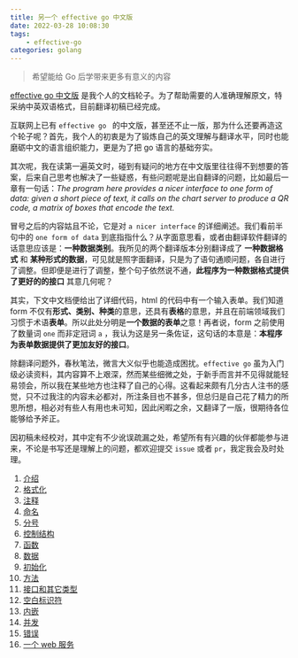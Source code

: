 ```yaml
---
title: 另一个 effective go 中文版
date: 2022-03-28 10:08:30
tags:
	- effective-go	
categories: golang
---
```


> 希望能给 Go 后学带来更多有意义的内容

[effective go 中文版](https://github.com/liupzmin/effective-go-zh) 是我个人的文档轮子。为了帮助需要的人准确理解原文，特采纳中英双语格式，目前翻译初稿已经完成。

互联网上已有 `effective go ` 的中文版，甚至还不止一版，那为什么还要再造这个轮子呢？首先，我个人的初衷是为了锻炼自己的英文理解与翻译水平，同时也能磨砺中文的语言组织能力，更是为了把 go 语言的基础夯实。

其次呢，我在读第一遍英文时，碰到有疑问的地方在中文版里往往得不到想要的答案，后来自己思考也解决了一些疑惑，有些问题呢是出自翻译的问题，比如最后一章有一句话：*The program here provides a nicer interface to one form of data: given a short piece of text, it calls on the chart server to produce a QR code, a matrix of boxes that encode the text.*

冒号之后的内容姑且不论，它是对 `a nicer interface` 的详细阐述。我们看前半句中的 `one form of data` 到底指指什么？从字面意思看，或者由翻译软件翻译的话意思应该是：**一种数据类别**。我所见的两个翻译版本分别翻译成了 **一种数据格式** 和 **某种形式的数据**，可见就是照字面翻译，只是为了语句通顺问题，各自进行了调整。但即便是进行了调整，整个句子依然说不通，**此程序为一种数据格式提供了更好的的接口** 其意几何呢？

其实，下文中文档便给出了详细代码，html 的代码中有一个输入表单。我们知道 form 不仅有**形式、类别、种类**的意思，还具有**表格**的意思，并且在前端领域我们习惯于术语**表单**。所以此处分明是**一个数据的表单**之意！再者说，form 之前使用了数量词 `one` 而非定冠词 `a` ，我认为这是另一条佐证，这句话的本意是：**本程序为表单数据提供了更加友好的接口**。

除翻译问题外，春秋笔法，微言大义似乎也能造成困扰。`effective go` 虽为入门级必读资料，其内容算不上艰深，然而某些细微之处，于新手而言并不见得就能轻易领会，所以我在某些地方也注释了自己的心得。这看起来颇有几分古人注书的感觉，只不过我注的内容未必都对，所注条目也不甚多，但总归是自己花了精力的所思所想，相必对有些人有用也未可知，因此闲暇之余，又翻译了一版，很期待各位能够给予斧正。

因初稿未经校对，其中定有不少讹误疏漏之处，希望所有有兴趣的伙伴都能参与进来，不论是书写还是理解上的问题，都欢迎提交 `issue` 或者 `pr`，我定我会及时处理。

1. [介绍](https://github.com/liupzmin/effective-go-zh/blob/main/01.Introduction.md)
2. [格式化](https://github.com/liupzmin/effective-go-zh/blob/main/02.Formatting.md)
3. [注释](https://github.com/liupzmin/effective-go-zh/blob/main/03.Commentary.md)
4. [命名](https://github.com/liupzmin/effective-go-zh/blob/main/04.Names.md)
5. [分号](https://github.com/liupzmin/effective-go-zh/blob/main/05.Semicolons.md)
6. [控制结构](https://github.com/liupzmin/effective-go-zh/blob/main/06.ControlStructures.md)
6. [函数](https://github.com/liupzmin/effective-go-zh/blob/main/07.Functions.md)
6. [数据](https://github.com/liupzmin/effective-go-zh/blob/main/08.Data.md)
6. [初始化](https://github.com/liupzmin/effective-go-zh/blob/main/09.Initialization.md)
10. [方法](https://github.com/liupzmin/effective-go-zh/blob/main/10.Methods.md)
11. [接口和其它类型](https://github.com/liupzmin/effective-go-zh/blob/main/11.Interfaces-and-other-types.md)
12. [空白标识符](https://github.com/liupzmin/effective-go-zh/blob/main/12.The-blank-identifier.md)
13. [内嵌](https://github.com/liupzmin/effective-go-zh/blob/main/13.Embedding.md)
14. [并发](https://github.com/liupzmin/effective-go-zh/blob/main/14.Concurrency.md)
15. [错误](https://github.com/liupzmin/effective-go-zh/blob/main/15.Errors.md)
16. [一个 web 服务](https://github.com/liupzmin/effective-go-zh/blob/main/16.A-WebServer.md)
